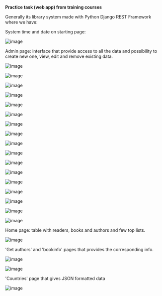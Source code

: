 **Practice task (web app) from training courses**

Generally its library system made with Python Django REST Framework where we have:

System time and date on starting page:

![image](https://github.com/yankee-co/Library-System/assets/72886859/158a659a-80c8-41ea-89f2-5b8f0fc6ef19)

Admin page: interface that provide access to all the data and possibility to create new one, view, edit and remove existing data.

![image](https://github.com/yankee-co/Library-System/assets/72886859/1f2fbf8a-6430-436f-9803-6837dc1f91c8)

![image](https://github.com/yankee-co/Library-System/assets/72886859/fff2d039-2835-4e08-bfb1-c05a784aeca2)

![image](https://github.com/yankee-co/Library-System/assets/72886859/01441829-828e-4a7d-877d-775482adb8fc)

![image](https://github.com/yankee-co/Library-System/assets/72886859/bad0db5e-8cff-49d2-ae7b-ce671744c677)

![image](https://github.com/yankee-co/Library-System/assets/72886859/a27e1a52-c1db-4c9f-b514-d4eb5ddaa46d)

![image](https://github.com/yankee-co/Library-System/assets/72886859/5430bd1c-b656-47cc-aacf-f349f0d90d63)

![image](https://github.com/yankee-co/Library-System/assets/72886859/01499c6b-bc7e-4292-acb2-36af6de079f1)

![image](https://github.com/yankee-co/Library-System/assets/72886859/4ec25274-f5bc-4925-9b92-efeb7832d7e9)

![image](https://github.com/yankee-co/Library-System/assets/72886859/515b20af-59a3-45bc-b144-0d9911c5ee25)

![image](https://github.com/yankee-co/Library-System/assets/72886859/9fd0e15a-fbf1-458b-8f53-c242b962688a)

![image](https://github.com/yankee-co/Library-System/assets/72886859/8d7f6b2e-7fc9-45f8-9824-684d2fb686bc)

![image](https://github.com/yankee-co/Library-System/assets/72886859/c821bbf8-5a8b-48f2-a11d-843dad2e52c5)

![image](https://github.com/yankee-co/Library-System/assets/72886859/9d815e47-1617-473d-8725-1a4d294bdf15)

![image](https://github.com/yankee-co/Library-System/assets/72886859/d3cafbaf-f4c2-4acd-9c8b-27969819eef3)

![image](https://github.com/yankee-co/Library-System/assets/72886859/edbca01b-6436-436f-b9f8-cf64d74aae55)

![image](https://github.com/yankee-co/Library-System/assets/72886859/42a6484c-7f37-43c5-8c4c-6928ffb78c41)

![image](https://github.com/yankee-co/Library-System/assets/72886859/e7574959-563a-48cd-9beb-2c03f54c8680)

Home page: table with readers, books and authors and few top lists.

![image](https://github.com/yankee-co/Library-System/assets/72886859/2838291d-20ed-40ce-a2cd-49d81b5f017e)

'Get authors' and 'bookinfo' pages that provides the corresponding info.

![image](https://github.com/yankee-co/Library-System/assets/72886859/eec4ea8a-2434-4667-bc68-84556ac61ecb)

![image](https://github.com/yankee-co/Library-System/assets/72886859/8019ad02-5d8b-41db-98d2-2eb9e587a7b6)

'Countries' page that gives JSON formatted data  

![image](https://github.com/yankee-co/Library-System/assets/72886859/c848d56e-052e-403a-a81f-1709e0ea7141)

